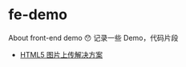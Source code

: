# fe-demo
About front-end demo 😯 记录一些 Demo，代码片段

- [HTML5 图片上传解决方案](https://blog.hhking.cn/2018/11/29/html5-img-upload/)

